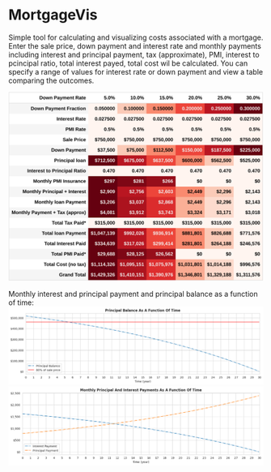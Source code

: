 # MortgageVis
Simple tool for calculating and visualizing costs associated with a mortgage. Enter the sale price, down payment and interest rate and monthly payments including interest and principal payment, tax (approximate), PMI, interest to pcincipal ratio, total interest payed, total cost wil be calculated.
You can specify a range of values for interest rate or down payment and view a table comparing the outcomes.

![Multiple Down Payments](/examples/mortgage-table.png)

Monthly interest and principal payment and principal balance as a function of time:
![](/examples/plot1.png)
![](/examples/plot2.png)


